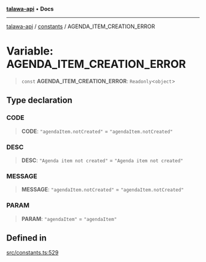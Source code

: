 [**talawa-api**](../../README.md) • **Docs**

***

[talawa-api](../../modules.md) / [constants](../README.md) / AGENDA\_ITEM\_CREATION\_ERROR

# Variable: AGENDA\_ITEM\_CREATION\_ERROR

> `const` **AGENDA\_ITEM\_CREATION\_ERROR**: `Readonly`\<`object`\>

## Type declaration

### CODE

> **CODE**: `"agendaItem.notCreated"` = `"agendaItem.notCreated"`

### DESC

> **DESC**: `"Agenda item not created"` = `"Agenda item not created"`

### MESSAGE

> **MESSAGE**: `"agendaItem.notCreated"` = `"agendaItem.notCreated"`

### PARAM

> **PARAM**: `"agendaItem"` = `"agendaItem"`

## Defined in

[src/constants.ts:529](https://github.com/PalisadoesFoundation/talawa-api/blob/fe65d855b3d1e3e4af621340e7e8bfa0325634c1/src/constants.ts#L529)
